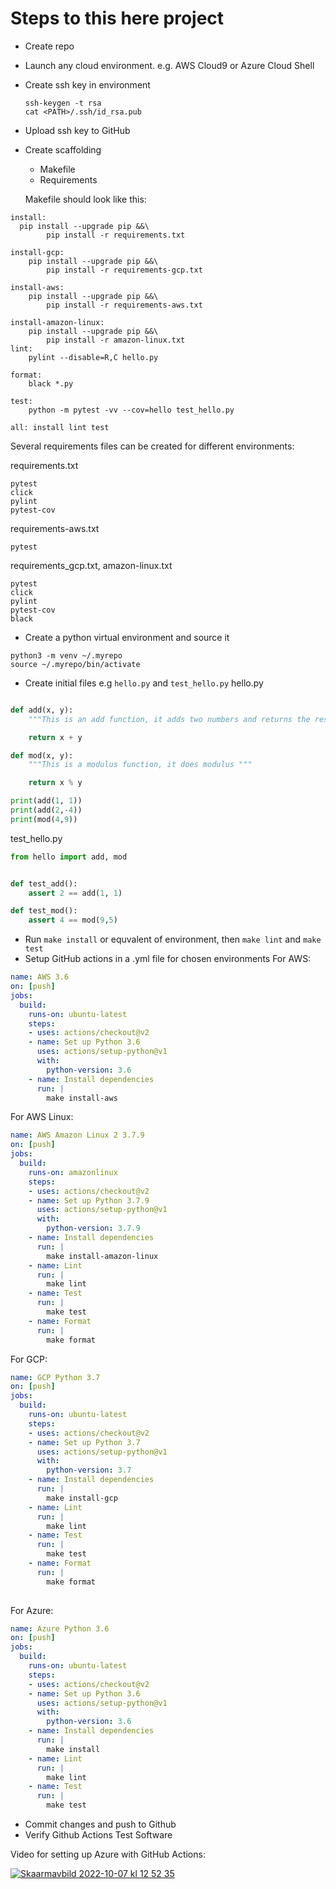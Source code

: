 # Steps to this here project
* Create repo
* Launch any cloud environment. e.g. AWS Cloud9 or Azure Cloud Shell
* Create ssh key in environment
  ```
  ssh-keygen -t rsa
  cat <PATH>/.ssh/id_rsa.pub
  ```
* Upload ssh key to GitHub
* Create scaffolding
  * Makefile
  * Requirements
  
  Makefile should look like this:
```
install:
  pip install --upgrade pip &&\
		pip install -r requirements.txt

install-gcp:
	pip install --upgrade pip &&\
		pip install -r requirements-gcp.txt

install-aws:
	pip install --upgrade pip &&\
		pip install -r requirements-aws.txt

install-amazon-linux:
	pip install --upgrade pip &&\
		pip install -r amazon-linux.txt
lint:
	pylint --disable=R,C hello.py

format:
	black *.py

test:
	python -m pytest -vv --cov=hello test_hello.py

all: install lint test

  ```
  Several requirements files can be created for different environments:

  requirements.txt
  ```
pytest
click
pylint
pytest-cov
  ```
  requirements-aws.txt
```
pytest
```
  requirements_gcp.txt, 
  amazon-linux.txt
```
pytest
click
pylint
pytest-cov
black
```
* Create a python virtual environment and source it
```
python3 -m venv ~/.myrepo
source ~/.myrepo/bin/activate
```
* Create initial files e.g `hello.py` and `test_hello.py`
hello.py
```python

def add(x, y):
    """This is an add function, it adds two numbers and returns the result"""

    return x + y

def mod(x, y):
    """This is a modulus function, it does modulus """

    return x % y

print(add(1, 1))
print(add(2,-4))
print(mod(4,9))

```
test_hello.py
```python
from hello import add, mod


def test_add():
    assert 2 == add(1, 1)

def test_mod():
    assert 4 == mod(9,5)

```
* Run `make install` or equvalent of environment, then `make lint` and `make test`
* Setup GitHub actions in a .yml file for chosen environments
For AWS:
```yml
name: AWS 3.6
on: [push]
jobs:
  build:
    runs-on: ubuntu-latest
    steps:
    - uses: actions/checkout@v2
    - name: Set up Python 3.6
      uses: actions/setup-python@v1
      with:
        python-version: 3.6
    - name: Install dependencies
      run: |
        make install-aws
```
For AWS Linux:
```yml
name: AWS Amazon Linux 2 3.7.9
on: [push]
jobs:
  build:
    runs-on: amazonlinux
    steps:
    - uses: actions/checkout@v2
    - name: Set up Python 3.7.9
      uses: actions/setup-python@v1
      with:
        python-version: 3.7.9
    - name: Install dependencies
      run: |
        make install-amazon-linux
    - name: Lint
      run: |
        make lint
    - name: Test
      run: |
        make test
    - name: Format
      run: |
        make format
```
For GCP:
```yml
name: GCP Python 3.7
on: [push]
jobs:
  build:
    runs-on: ubuntu-latest
    steps:
    - uses: actions/checkout@v2
    - name: Set up Python 3.7
      uses: actions/setup-python@v1
      with:
        python-version: 3.7
    - name: Install dependencies
      run: |
        make install-gcp
    - name: Lint
      run: |
        make lint
    - name: Test
      run: |
        make test
    - name: Format
      run: |
        make format
        
```
For Azure:
```yml
name: Azure Python 3.6
on: [push]
jobs:
  build:
    runs-on: ubuntu-latest
    steps:
    - uses: actions/checkout@v2
    - name: Set up Python 3.6
      uses: actions/setup-python@v1
      with:
        python-version: 3.6
    - name: Install dependencies
      run: |
        make install
    - name: Lint
      run: |
        make lint
    - name: Test
      run: |
        make test
```
* Commit changes and push to Github
* Verify Github Actions Test Software

Video for setting up Azure with GitHub Actions:

[![Skaarmavbild 2022-10-07 kl  12 52 35](https://user-images.githubusercontent.com/67626018/194538015-be6767ea-2f66-4bb1-b6d0-a1c4be6cbe61.png)](https://www.youtube.com/watch?v=rXXtJpcVems)

